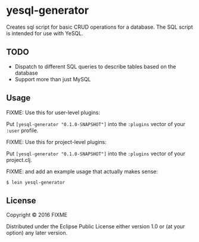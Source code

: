# yesql-generator

Creates sql script for basic CRUD operations for a database. The SQL script is intended for use with YeSQL.

## TODO
 - Dispatch to different SQL queries to describe tables based on the database
 - Support more than just MySQL

## Usage

FIXME: Use this for user-level plugins:

Put `[yesql-generator "0.1.0-SNAPSHOT"]` into the `:plugins` vector of your `:user`
profile.

FIXME: Use this for project-level plugins:

Put `[yesql-generator "0.1.0-SNAPSHOT"]` into the `:plugins` vector of your project.clj.

FIXME: and add an example usage that actually makes sense:

    $ lein yesql-generator

## License

Copyright © 2016 FIXME

Distributed under the Eclipse Public License either version 1.0 or (at
your option) any later version.

